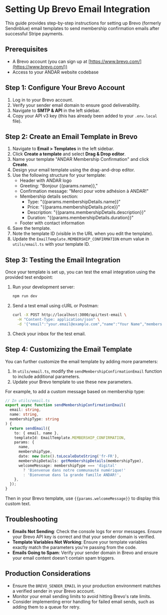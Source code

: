 # Setting Up Brevo Email Integration

This guide provides step-by-step instructions for setting up Brevo (formerly Sendinblue) email templates to send membership confirmation emails after successful Stripe payments.

## Prerequisites

- A Brevo account (you can sign up at [https://www.brevo.com/](https://www.brevo.com/))
- Access to your ANDAR website codebase

## Step 1: Configure Your Brevo Account

1. Log in to your Brevo account.
2. Verify your sender email domain to ensure good deliverability.
3. Navigate to **SMTP & API** in the left sidebar.
4. Copy your API v3 key (this has already been added to your `.env.local` file).

## Step 2: Create an Email Template in Brevo

1. Navigate to **Email > Templates** in the left sidebar.
2. Click **Create a template** and select **Drag & Drop editor**.
3. Name your template "ANDAR Membership Confirmation" and click **Create**.
4. Design your email template using the drag-and-drop editor.
5. Use the following structure for your template:
   - Header with ANDAR logo
   - Greeting: "Bonjour {{params.name}},"
   - Confirmation message: "Merci pour votre adhésion à ANDAR!"
   - Membership details section:
     - Type: "{{params.membershipDetails.name}}"
     - Price: "{{params.membershipDetails.price}}"
     - Description: "{{params.membershipDetails.description}}"
     - Duration: "{{params.membershipDetails.duration}}"
   - Footer with contact information
6. Save the template.
7. Note the template ID (visible in the URL when you edit the template).
8. Update the `EmailTemplate.MEMBERSHIP_CONFIRMATION` enum value in `utils/email.ts` with your template ID.

## Step 3: Testing the Email Integration

Once your template is set up, you can test the email integration using the provided test endpoint:

1. Run your development server:
   ```bash
   npm run dev
   ```

2. Send a test email using cURL or Postman:
   ```bash
   curl -X POST http://localhost:3000/api/test-email \
     -H "Content-Type: application/json" \
     -d '{"email":"your.email@example.com","name":"Your Name","membershipType":"digital"}'
   ```

3. Check your inbox for the test email.

## Step 4: Customizing the Email Template

You can further customize the email template by adding more parameters:

1. In `utils/email.ts`, modify the `sendMembershipConfirmationEmail` function to include additional parameters.
2. Update your Brevo template to use these new parameters.

For example, to add a custom message based on membership type:

```typescript
// In utils/email.ts
export async function sendMembershipConfirmationEmail(
  email: string,
  name: string,
  membershipType: string
) {
  return sendEmail({
    to: { email, name },
    templateId: EmailTemplate.MEMBERSHIP_CONFIRMATION,
    params: {
      name,
      membershipType,
      date: new Date().toLocaleDateString('fr-FR'),
      membershipDetails: getMembershipDetails(membershipType),
      welcomeMessage: membershipType === 'digital' 
        ? 'Bienvenue dans notre communauté numérique!'
        : 'Bienvenue dans la grande famille ANDAR!',
    },
  });
}
```

Then in your Brevo template, use `{{params.welcomeMessage}}` to display this custom text.

## Troubleshooting

- **Emails Not Sending**: Check the console logs for error messages. Ensure your Brevo API key is correct and that your sender domain is verified.
- **Template Variables Not Working**: Ensure your template variables exactly match the parameters you're passing from the code.
- **Emails Going to Spam**: Verify your sender domain in Brevo and ensure your email content doesn't contain spam triggers.

## Production Considerations

- Ensure the `BREVO_SENDER_EMAIL` in your production environment matches a verified sender in your Brevo account.
- Monitor your email sending limits to avoid hitting Brevo's rate limits.
- Consider implementing error handling for failed email sends, such as adding them to a queue for retry. 